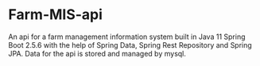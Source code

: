 # Farm-MIS-api
An api for a farm management information system built in Java 11 Spring Boot 2.5.6 with the help of Spring Data, Spring Rest Repository and Spring JPA. Data for the api is stored and managed by mysql.
